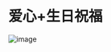 # 爱心+生日祝福
![image](https://github.com/love99you/happybirthday/assets/118249630/6acfa6ac-b410-4209-a674-709c4cd5c762)
